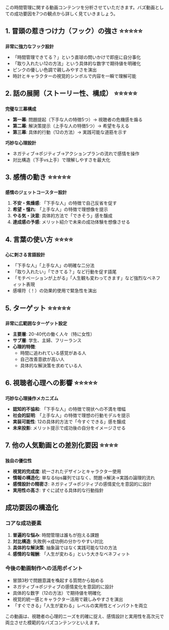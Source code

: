 この時間管理に関する動画コンテンツを分析させていただきます。バズ動画としての成功要因を7つの観点から詳しく見ていきましょう。

## 1. 冒頭の惹きつけ力（フック）の強さ ⭐⭐⭐⭐⭐

**非常に強力なフック設計**
- 「時間管理できてる？」という直球の問いかけで即座に自分事化
- 「取り入れたい12の方法」という具体的な数字で期待値を明確化
- ピンクの優しい色調で親しみやすさを演出
- 時計とキャラクターの視覚的シンボルで内容を一瞬で理解可能

## 2. 話の展開（ストーリー性、構成） ⭐⭐⭐⭐⭐

**完璧な三幕構成**
- **第一幕**: 問題提起（下手な人の特徴5つ）→ 視聴者の危機感を煽る
- **第二幕**: 解決策提示（上手な人の特徴5つ）→ 希望を与える
- **第三幕**: 具体的行動（12の方法）→ 実践可能な道筋を示す

**巧妙な心理設計**
- ネガティブ→ポジティブ→アクションプランの流れで感情を操作
- 対比構造（下手vs上手）で理解しやすさを最大化

## 3. 感情の動き ⭐⭐⭐⭐⭐

**感情のジェットコースター設計**
1. **不安・焦燥感**: 「下手な人」の特徴で自己反省を促す
2. **希望・憧れ**: 「上手な人」の特徴で理想像を提示
3. **やる気・決意**: 具体的方法で「できそう」感を醸成
4. **達成感の予感**: メリット紹介で未来の成功体験を想像させる

## 4. 言葉の使い方 ⭐⭐⭐⭐

**心に刺さる言語設計**
- 「下手な人」「上手な人」の明確な二分法
- 「取り入れたい」「できてる？」など行動を促す語尾
- 「モチベーションが上がる」「人生観も変わってきます」など強烈なベネフィット表現
- 感嘆符（！）の効果的使用で緊急性を演出

## 5. ターゲット ⭐⭐⭐⭐⭐

**非常に広範囲なターゲット設定**
- **主要層**: 20-40代の働く人々（特に女性）
- **サブ層**: 学生、主婦、フリーランス
- **心理的特徴**: 
  - 時間に追われている感覚がある人
  - 自己改善意欲が高い人
  - 具体的な解決策を求めている人

## 6. 視聴者心理への影響 ⭐⭐⭐⭐⭐

**巧妙な心理操作メカニズム**
- **認知的不協和**: 「下手な人」の特徴で現状への不満を増幅
- **社会的証明**: 「上手な人」の特徴で理想の行動モデルを提示
- **実装可能性**: 12の具体的方法で「今すぐできる」感を醸成
- **未来投影**: メリット提示で成功後の自分をイメージさせる

## 7. 他の人気動画との差別化要因 ⭐⭐⭐⭐

**独自の優位性**
- **視覚的完成度**: 統一されたデザインとキャラクター使用
- **情報の構造化**: 単なるtips羅列ではなく、問題→解決→実践の論理的流れ
- **感情設計の精密さ**: ネガティブ→ポジティブの感情変化を意図的に設計
- **実用性の高さ**: すぐに試せる具体的な行動指針

## 成功要因の構造化

### コアな成功要素
1. **普遍的な悩み**: 時間管理は誰もが抱える課題
2. **対比構造**: 失敗例→成功例の分かりやすい対比
3. **具体的な解決策**: 抽象論ではなく実践可能な12の方法
4. **感情的な報酬**: 「人生が変わる」という大きなベネフィット

### 今後の動画制作への活用ポイント
- 冒頭3秒で問題意識を喚起する質問から始める
- ネガティブ→ポジティブの感情変化を意図的に設計
- 具体的な数字（12の方法）で期待値を明確化
- 視覚的統一感とキャラクター活用で親しみやすさを演出
- 「すぐできる」「人生が変わる」レベルの実用性とインパクトを両立

この動画は、視聴者の心理的ニーズを的確に捉え、感情設計と実用性を高次元で両立させた模範的なバズコンテンツといえます。